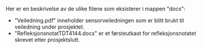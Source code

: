 Her er en beskrivelse av de ulike filene som eksisterer i mappen "docs":

- "Veiledning.pdf" inneholder sensorveiledningen som er blitt brukt til veiledning under prosjektet. 
- "RefleksjonsnotatTDT4144.docs" er et førsteutkast for refleksjonsnotatet skrevet etter prosjektslutt. 
